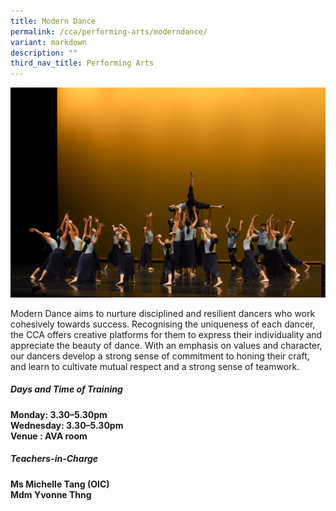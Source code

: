 ```yaml
---
title: Modern Dance
permalink: /cca/performing-arts/moderndance/
variant: markdown
description: ""
third_nav_title: Performing Arts
---
```

![](/images/2023images/CCAs%202023/moderndance%202023.jpg)

Modern Dance aims to nurture disciplined and resilient dancers who work cohesively towards success. Recognising the uniqueness of each dancer, the CCA offers creative platforms for them to express their individuality and appreciate the beauty of dance. With an emphasis on values and character, our dancers develop a strong sense of commitment to honing their craft, and learn to cultivate mutual respect and a strong sense of teamwork.

  

<h5>Days and Time of Training&nbsp;</h5>

**Monday: 3.30–5.30pm&nbsp;<br>
Wednesday: 3.30–5.30pm<br>
Venue : AVA room<br>**

<h5>Teachers-in-Charge</h5>

**Ms Michelle Tang (OIC)<br>
Mdm Yvonne Thng<br>**